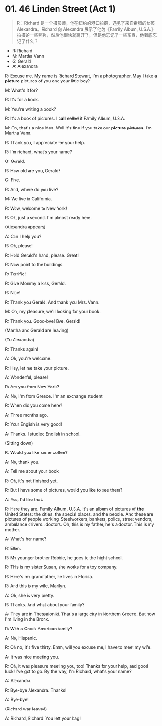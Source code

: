 # 01. 46 Linden Street (Act 1)

> R：Richard 是一个摄影师，他在纽约的港口拍摄，遇见了来自希腊的女孩 Alexandra。Richard 向 Alexandra 展示了他为《Family Album, U.S.A.》拍摄的一些照片，然后他很快就离开了，但是他忘记了一些东西，他到底忘记了什么？

- R: Richard
- M: Martha Vann
- G: Gerald
- A: Alexandra

R: Excuse me. My name is Richard Stewart, I'm a photographer. May I take **a picture** ~~pictures~~ of you and your little boy?

M: What's it for?

R: It's for a book.

M: You're writing a book?

R: It's a book of pictures. I **call** ~~called~~ it Family Album, U.S.A.

M: Oh, that's a nice idea. Well it's fine if you take our **picture** ~~pictures~~. I'm Martha Vann.

R: Thank you, I appreciate ~~for~~ your help.

R: I'm richard, what's your name?

G: Gerald.

R: How old are you, Gerald?

G: Five.

R: And, where do you live?

M: We live in California.

R: Wow, welcome to New York!

R: Ok, just a second. I'm almost ready here.

(Alexandra appears)

A: Can I help you?

R: Oh, please!

R: Hold Gerald's hand, please. Great!

R: Now point to the buildings.

R: Terrific!

R: Give Mommy a kiss, Gerald.

R: Nice!

R: Thank you Gerald. And thank you Mrs. Vann.

M: Oh, my pleasure, we'll looking for your book.

R: Thank you. Good-bye! Bye, Gerald!

(Martha and Gerald are leaving)

(To Alexandra)

R: Thanks again!

A: Oh, you're welcome.

R: Hey, let me take your picture.

A: Wonderful, please!

R: Are you from New York?

A: No, I'm from Greece. I'm an exchange student.

R: When did you come here?

A: Three months ago.

R: Your English is very good!

A: Thanks, I studied English in school.

(Sitting down)

R: Would you like some coffee?

A: No, thank you.

A: Tell me about your book.

R: Oh, it's not finished yet.

R: But I have some of pictures, would you like to see them?

A: Yes, I'd like that.

R: Here they are. Family Album, U.S.A. It's an album of pictures of **the** United States: the cities, the special places, and the people. And these are pictures of people working. Steelworkers, bankers, police, street vendors, ambulance drivers...doctors. Oh, this is my father, he's a doctor. This is my mother.

A: What's her name?

R: Ellen.

R: My younger brother Robbie, he goes to the hight school.

R: This is my sister Susan, she works for a toy company.

R: Here's my grandfather, he lives in Florida.

R: And this is my wife, Marilyn.

A: Oh, she is very pretty.

R: Thanks. And what about your family?

A: They are in Thessaloniki. That's a large city in Northern Greece. But now I'm living in the Bronx.

R: With a Greek-American family?

A: No, Hispanic.

R: Oh no, it's five thirty. Emm, will you excuse me, I have to meet my wife.

A: It was nice meeting you.

R: Oh, it was pleasure meeting you, too! Thanks for your help, and good luck! I've got to go. By the way, I'm Richard, what's your name?

A: Alexandra.

R: Bye-bye Alexandra. Thanks!

A: Bye-bye!

(Richard was leaved)

A: Richard, Richard! You left your bag!
